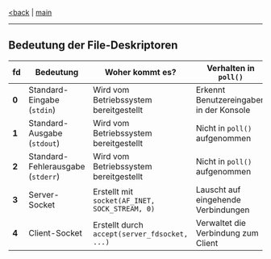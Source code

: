 [<back](<\<socket.h\>.md>) | [main](/)

---

## **Bedeutung der File-Deskriptoren**
| **fd**  | **Bedeutung**                          | **Woher kommt es?**               | **Verhalten in `poll()`** |
|---------|----------------------------------------|------------------------------------|---------------------------|
| **0**   | Standard-Eingabe (`stdin`)            | Wird vom Betriebssystem bereitgestellt | Erkennt Benutzereingaben in der Konsole |
| **1**   | Standard-Ausgabe (`stdout`)           | Wird vom Betriebssystem bereitgestellt | Nicht in `poll()` aufgenommen |
| **2**   | Standard-Fehlerausgabe (`stderr`)     | Wird vom Betriebssystem bereitgestellt | Nicht in `poll()` aufgenommen |
| **3**   | Server-Socket                         | Erstellt mit `socket(AF_INET, SOCK_STREAM, 0)` | Lauscht auf eingehende Verbindungen |
| **4**   | Client-Socket                         | Erstellt durch `accept(server_fdsocket, ...)` | Verwaltet die Verbindung zum Client |

